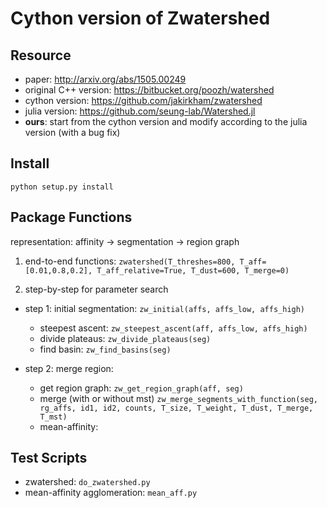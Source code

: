 # Cython version of Zwatershed

## Resource
- paper: http://arxiv.org/abs/1505.00249
- original C++ version: https://bitbucket.org/poozh/watershed 
- cython version: https://github.com/jakirkham/zwatershed
- julia version: https://github.com/seung-lab/Watershed.jl
- **ours**: start from the cython version and modify according to the julia
  version (with a bug fix)

## Install
`python setup.py install`

## Package Functions
representation: affinity -> segmentation -> region graph

1. end-to-end functions:
```zwatershed(T_threshes=800, T_aff=[0.01,0.8,0.2], T_aff_relative=True, T_dust=600, T_merge=0)```

2. step-by-step for parameter search

- step 1: initial segmentation: ```zw_initial(affs, affs_low, affs_high)```
    - steepest ascent: ```zw_steepest_ascent(aff, affs_low, affs_high)```
    - divide plateaus: ```zw_divide_plateaus(seg)```
    - find basin:  ```zw_find_basins(seg)```

- step 2: merge region:  
    - get region graph: ```zw_get_region_graph(aff, seg) ```
    - merge (with or without mst)
    ```zw_merge_segments_with_function(seg, rg_affs, id1, id2, counts, T_size, T_weight, T_dust, T_merge, T_mst)``` 
    - mean-affinity: 

## Test Scripts
- zwatershed: ```do_zwatershed.py```
- mean-affinity agglomeration: ```mean_aff.py```
